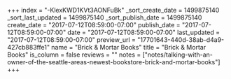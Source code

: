 +++
index = "-KlexKWD1KVt3AONFuBk"
_sort_create_date = 1499875140
_sort_last_updated = 1499875140
_sort_publish_date = 1499875140
create_date = "2017-07-12T08:59:00-07:00"
publish_date = "2017-07-12T08:59:00-07:00"
date = "2017-07-12T08:59:00-07:00"
last_updated = "2017-07-12T08:59:00-07:00"
preview_url = "17701643-440d-38ab-d4a9-427cb883ffe1"
name = "Brick &amp; Mortar Books"
title = "Brick &amp; Mortar Books"
is_column = false
reviews = ""
notes = ["notes/talking-with-an-owner-of-the-seattle-areas-newest-bookstore-brick-and-mortar-books"]
+++

